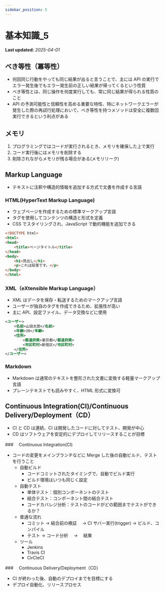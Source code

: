 ```yaml
---
sidebar_position: 5
---
```


# 基本知識\_5

**Last updated:** _2025-04-01_

## べき等性（冪等性）

- 何回同じ行動をやっても同じ結果が出ると言うことで、主には API の実行でエラー発生後でもエラー発生前の正しい結果が帰ってくるという性質
- べき等性とは、同じ操作を何度実行しても、常に同じ結果が得られる性質のこと
- API の予測可能性と信頼性を高める重要な特性、特にネットワークエラーが発生した際の再試行処理において、べき等性を持つメソッドは安全に複数回実行できるという利点がある

## メモリ

1. プログラミングではコードが実行されるとき、メモリを確保した上で実行
2. コード実行後にはメモリを削除する
3. 削除されながらメモリが残る場合がある(メモリリーク)

## Markup Language

- テキストに注釈や構造的情報を追加する方式で文書を作成する言語

### HTML(HyperText Markup Language)

- ウェブページを作成するための標準マークアップ言語
- タグを使用してコンテンツの構造と形式を定義
- CSS でスタイリングされ、JavaScript で動的機能を追加できる

```HTML
<!DOCTYPE html>
<html>
<head>
    <title>ページタイトル</title>
</head>
<body>
    <h1>見出し</h1>
    <p>これは段落です。</p>
</body>
</html>
```

### XML（eXtensible Markup Language）

- XML はデータを保存・転送するためのマークアップ言語
- ユーザーが独自のタグを作成できるため、拡張性が高い
- 主に API、設定ファイル、データ交換などに使用

```XML
<ユーザー>
    <名前>山田太郎</名前>
    <年齢>30</年齢>
    <住所>
        <都道府県>東京都</都道府県>
        <市区町村>新宿区</市区町村>
    </住所>
</ユーザー>
```

### Markdown

- Markdown は通常のテキストを整形された文書に変換する軽量マークアップ言語
- プレーンテキストでも読みやすく、HTML 形式に変換可

## Continuous Integration(CI)/Continuous Delivery/Deployment（CD）

- CI と CD は連続、CI は開発したコードに対してテスト、開発が中心
- CD はソフトウェアを安定的にデプロイしてリリースすることが目標

###　 Continuous Integration(CI)

- コードの変更をメインブランチなどに Merge した後の自動ビルド、テストを行うこと
  - 自動ビルド
    - コードコミットされたタイミングで、自動でビルド実行
    - ビルド環境はいつも同じく設定
  - 自動テスト
    - 単体テスト：個別コンポーネントのテスト
    - 結合テスト：コンポーネント間の結合テスト
    - コードカバレジ分析：テストのコードがどの範囲までテストができるか？
  - 普通な流れ
    - コミット → 結合前の検証　 → CI サバー実行(trigger) -> ビルド、コンパイル
    - テスト → コード分析　 → 　結果
  - ツール
    - Jenkins
    - Travis CI
    - CirCleCI

###　 Continuous Delivery/Deployment（CD）

- CI が終わった後、自動のデプロイまでを目標にする
- デプロイ自動化、リリースプロセス

